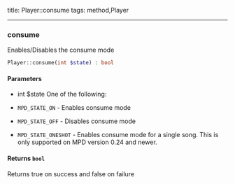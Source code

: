 title: Player::consume
tags: method,Player

---

<div class="method">
<h3 class="method-name">consume</h3>
<p>Enables/Disables the consume mode<br></p>

```php
Player::consume(int $state) : bool
```

#### Parameters

*  int $state One of the following:

* `MPD_STATE_ON` - Enables consume mode

* `MPD_STATE_OFF` - Disables consume mode

* `MPD_STATE_ONESHOT` - Enables consume mode for a single song.
                      This is only supported on MPD version 0.24 and newer.


#### Returns `bool`

Returns true on success and false on failure


</div>